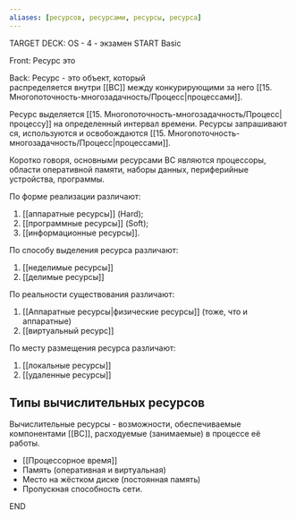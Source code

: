 ```yaml
---
aliases: [ресурсов, ресурсами, ресурсы, ресурса]
---
```


TARGET DECK: OS - 4 - экзамен
START
Basic

Front: Ресурс это

Back: Ресурс - это объект, который распределяется внутри [[ВС]] между конкурирующими за него [[15. Многопоточность-многозадачность/Процесс|процессами]].

Ресурс выделяется [[15. Многопоточность-многозадачность/Процесс|процессу]] на определенный интервал времени. Ресурсы запрашиваются, используются и освобождаются [[15. Многопоточность-многозадачность/Процесс|процессами]].

Коротко говоря, основными ресурсами ВС являются процессоры, области оперативной памяти, наборы данных, периферийные устройства, программы.

По форме реализации различают:
1.  [[аппаратные ресурсы]] (Hard);
2.  [[программные ресурсы]] (Soft);
3.  [[информационные ресурсы]].

По способу выделения ресурса различают:
1. [[неделимые ресурсы]]
2. [[делимые ресурсы]]

По реальности существования различают:
1. [[Аппаратные ресурсы|физические ресурсы]] (тоже, что и аппаратные)
2. [[виртуальный ресурс]]

По месту размещения ресурса различают:
1. [[локальные ресурсы]]
2. [[удаленные ресурсы]]

## Типы вычислительных ресурсов

Вычислительные ресурсы - возможности, обеспечиваемые компонентами [[ВС]], расходуемые (занимаемые) в процессе её работы.

- [[Процессорное время]]
- Память (оперативная и виртуальная)
- Место на жёстком диске (постоянная память)
- Пропускная способность сети.
<!--ID: 1663705565827-->
END

